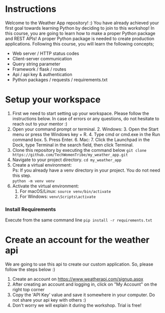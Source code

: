 # Instructions

Welcome to the Weather App repository! :) You have already achieved your first goal towards learning Python by deciding to join to this workshop! In this course, you are going to learn how to make a proper Python package and REST APIs! A proper Python package is needed to create production applications. Following this course, you will learn the following concepts;

- Web server / HTTP status codes 
- Client-server communication
- Query string parameter
- Framework / flask / routes
- Api / api key & authentication
- Python packages / requests / requirements.txt


# Setup your workspace
1. First we need to start setting up your workspace. Please follow the instructions below. In case of errors or any questions, do not hesitate to reach out to your mentor :)
1. Open your command prompt or terminal.
   2. Windows:
      3. Open the Start menu or press the Windows key + R.
      4. Type cmd or cmd.exe in the Run command box.
      5. Press Enter.
   6. Mac:
      7. Click the Launchpad in the Dock, type Terminal in the search field, then click Terminal.
2. Clone this repository by executing the command below
   `git clone https://github.com/TechWomenTribe/my_weather_app.git`
1. Navigate to your project directory.
   `cd my_weather_app`
1. Create a virtual environment:   
    Ps: If you already have a venv directory in your project. You do not need this step.  
        `python -m venv venv`  
1. Activate the virtual environment:
   1. For macOS/Linux: `source venv/bin/activate`
   1. For Windows: `venv\Scripts\activate`


### Install Requirements

Execute from the same command line
`pip install -r requirements.txt`

# Create an account for the weather api
We are going to use this api to create our custom application. So, please follow the steps below :)
1. Create an account on https://www.weatherapi.com/signup.aspx
1. After creating an account and logging in, click on "My Account" on the right top corner
1. Copy the 'API Key' value and save it somewhere in your computer. Do not share your api key with others :)
1. Don't worry we will explain it during the workshop. Trial is free!

